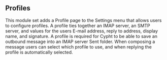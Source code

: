 ## Profiles

This module set adds a Profile page to the Settings menu that allows users to
configure profiles. A profile ties together an IMAP server, an SMTP server, and
values for the users E-mail address, reply to address, display name, and
signature. A profile is required for Cypht to be able to save an outbound
message into an IMAP server Sent folder. When composing a message users can
select which profile to use, and when replying the profile is automatically
selected. 
